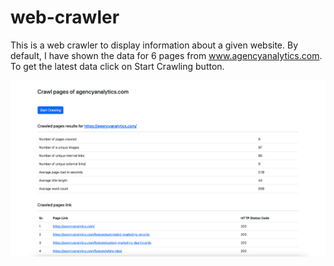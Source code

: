 # web-crawler

This is a web crawler to display information about a given website. By default, I have shown the data for 6 pages from www.agencyanalytics.com. To get the latest data click on Start Crawling button.

![Reference Screenshot](https://github.com/gurvindrasingh/web-crawler/blob/main/public/reference-screenshot.png)
